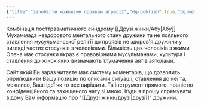 ```yaml
---
{"title":"запобігти можливим проявам агресії","dg-publish":true,"dg-metatags":null,"dg-home":null,"permalink":"/dodatki/zapobigti-mozhlivim-proyavam-agresiyi/","dgPassFrontmatter":true,"noteIcon":""}
---
```


Комбінація посттравматичного синдрому [[Друзі жінки/Абу\|Абу]] Мухаммада нездорового ментального стану дружини та не лояльного ставлення мусульманської релігії до проявів не здоров'я дружини у вигляді частих стосунків з чоловіками. Більшість цих чоловіків з якими Олена має стосунки якраз є правовірними мусульманами, культура і ставлення до жінок яких визначають тлумачення аятів аятолами.

Сайт який Ви зараз читаєте має систему коментарів, що дозволить оприлюднити Вашу позицію по описаній ситуації, ставлення до неї та, можливо, Ваші ідеї як то все вирішити. Та інструмент прямого, повністю конфіденційного та захищеного чату зі мною. Куди я прошу спрямувати відому Вам інформацію про "[[Друзі жінки/друзі\|друзі]]" дружини. 